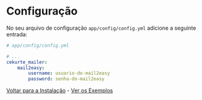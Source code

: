 # Configuração

No seu arquivo de configuração `app/config/config.yml` adicione a seguinte entrada:

```yml
# app/config/config.yml

# ...
cekurte_mailer:
    mail2easy:
        username: usuario-do-mail2easy
        password: senha-do-mail2easy
```

[Voltar para a Instalação](instalacao.md) - [Ver os Exemplos](exemplos.md)